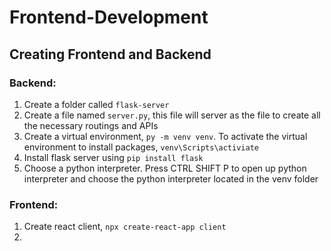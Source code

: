# Frontend-Development

## Creating Frontend and Backend 

### Backend:
1. Create a folder called `flask-server`
2. Create a file named `server.py`, this file will server as the file to create all the necessary routings and APIs 
3. Create a virtual environment, `py -m venv venv`. To activate the virtual environment to install packages, `venv\Scripts\activiate`
4. Install flask server using `pip install flask`
5. Choose a python interpreter. Press CTRL SHIFT P to open up python interpreter and choose the python interpreter located in the venv folder 

### Frontend:
1. Create react client, `npx create-react-app client`
2. 
